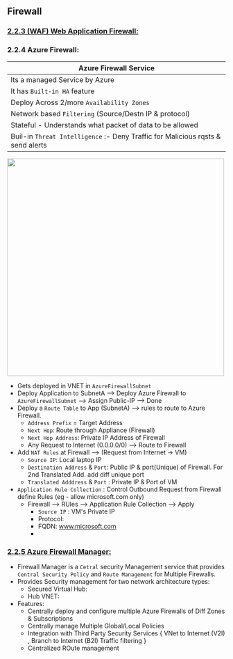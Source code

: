 ## Firewall

### [2.2.3 (WAF) Web Application Firewall:](./02-LoadBalancing.md#223-web-application-firewall)


### 2.2.4 Azure Firewall:

| Azure Firewall Service                                                        |
|-------------------------------------------------------------------------------|
| Its a managed Service by Azure                                                |
| It has `Built-in HA` feature                                                    |
| Deploy Across 2/more `Availability Zones`                                       |
| Network based `Filtering` (Source/Destn IP & protocol)                          |
| Stateful - Understands what packet of data to be allowed                      |
| Buil-in `Threat Intelligence` :- Deny Traffic for Malicious rqsts & send alerts |


<img src="https://user-images.githubusercontent.com/24938159/120058727-ac9d7a00-c06a-11eb-9cba-0cf449714d4e.png" width="500">


* Gets deployed in VNET in `AzureFirewallSubnet` 
* Deploy Application to SubnetA --> Deploy Azure Firewall to `AzureFirewallSubnet` --> Assign Public-IP --> Done
* Deploy a `Route Table` to App (SubnetA) --> rules to route to Azure Firewall.
  * `Address Prefix` = Target Address
  * `Next Hop`: Route through Appliance (Firewall)
  * `Next Hop Address`: Private IP Address of Firewall
  * Any Request to Internet (0.0.0.0/0) --> Route to Firewall
* Add `NAT Rules` at Firewall --> (Request from Internet -> VM) 
  * `Source IP`: Local laptop IP
  * `Destination Address` & `Port`: Public IP & port(Unique) of Firewall. For 2nd Translated Add. add diff unique port
  *  `Translated Adddress` & `Port` : Private IP & Port of VM
* `Application Rule Collection` : Control Outbound Request from Firewall define Rules (eg - allow microsoft.com only)
  * Firewall --> RUles --> Application Rule Collection --> Apply
    * `Source IP` : VM's Private IP
    * Protocol: 
    * FQDN: www.microsoft.com
    * 

### [2.2.5 Azure Firewall Manager:](https://docs.microsoft.com/en-us/azure/firewall-manager/overview)

* Firewall Manager is a `Cetral` security Management service that provides `Central Security Policy` and `Route Management` for Multiple Firewalls.
* Provides Security management for two network architecture types:
  * Secured Virtual Hub:
  * Hub VNET:
* Features:
  * Centrally deploy and configure multiple Azure Firewalls of Diff Zones & Subscriptions
  * Centrally manage Multiple Global/Local Policies
  * Integration with Third Party Security Services { VNet to Internet (V2I) , Branch to Internet (B2I) Traffic filtering }
  * Centralized ROute management


